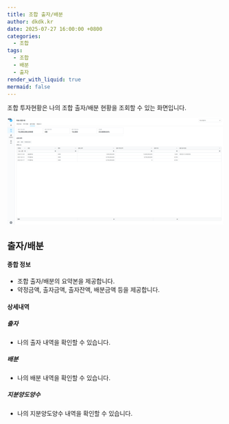```yaml
---
title: 조합 출자/배분
author: dkdk.kr
date: 2025-07-27 16:00:00 +0800
categories:
  - 조합
tags:
  - 조합
  - 배분
  - 출자
render_with_liquid: true
mermaid: false
---
```

조합 투자현황은 나의 조합 출자/배분 현황을 조회할 수 있는 화면입니다. 

![이미지](/assets/img/7567.png)

## 출자/배분
#### 종합 정보
 - 조합 출자/배분의 요약본을 제공합니다. 
 - 약정금액, 출자금액, 출자잔액, 배분금액 등을 제공합니다. 
#### 상세내역
##### 출자
- 나의 출자 내역을 확인할 수 있습니다. 
##### 배분
- 나의 배분 내역을 확인할 수 있습니다.
##### 지분양도양수
- 나의 지분양도양수 내역을 확인할 수 있습니다.